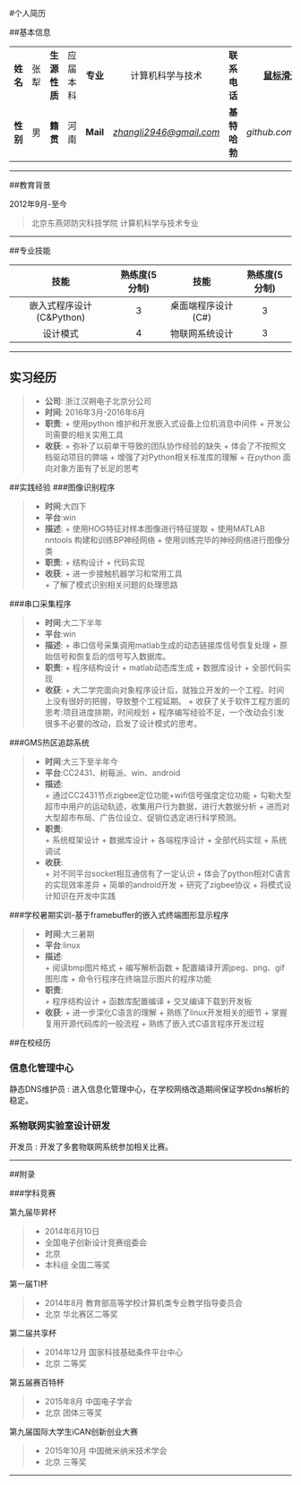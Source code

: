 



#个人简历


##基本信息

|  |  |  | |  |  |  | |
|:--:|:--:|:--:|:--:|:--:|:--:|:--:|:--:|
| **姓名** | 张犁 |**生源性质**|应届本科 |**专业**|计算机科学与技术| **联系电话** | **[鼠标滑过获取]("" "18333648737")** |
| **性别** | 男|**籍贯** | 河南 | **Mail** | *zhangli2946@gmail.com* | **基特哈勃** | *github.com/DrZhang* |

-----

##教育背景

2012年9月-至今
> 北京东燕郊防灾科技学院 计算机科学与技术专业   

--------

##专业技能

| 技能 | 熟练度(5分制) | 技能 | 熟练度(5分制) |
| :---: | :---: | :---: | :---: |
|嵌入式程序设计(C&Python)|3|桌面端程序设计(C#)|3|
|设计模式|4|物联网系统设计|3|

--------

## 实习经历

> - **公司**: 浙江汉朔电子北京分公司
> - **时间**: 2016年3月-2016年6月
> - **职责**: 
	+ 使用python 维护和开发嵌入式设备上位机消息中间件
	+ 开发公司需要的相关实用工具
> - **收获**: 
	+ 弥补了以前单干导致的团队协作经验的缺失
	+ 体会了不按照文档驱动项目的弊端
	+ 增强了对Python相关标准库的理解
	+ 在python 面向对象方面有了长足的思考


##实践经验
###图像识别程序

> - **时间**:大四下
> - **平台**:win
> - **描述**:
	+ 使用HOG特征对样本图像进行特征提取
	+ 使用MATLAB nntools 构建和训练BP神经网络
	+ 使用训练完毕的神经网络进行图像分类
> - **职责**:
	+ 结构设计
	+ 代码实现
> - **收获**:
	+ 进一步接触机器学习和常用工具        
	+ 了解了模式识别相关问题的处理思路


###串口采集程序

> - **时间**:大二下半年
> - **平台**:win
> - **描述**:
	+ 串口信号采集调用matlab生成的动态链接库信号恢复处理
	+ 原始信号和恢复后的信号写入数据库。
> - **职责**:
	+ 程序结构设计
	+ matlab动态库生成
	+ 数据库设计
	+ 全部代码实现
> - **收获**:
	+ 大二学完面向对象程序设计后，就独立开发的一个工程。时间上没有很好的把握，导致整个工程延期。
	+ 收获了关于软件工程方面的思考:项目进度排期，时间规划
	+ 程序编写经验不足，一个改动会引发很多不必要的改动，启发了设计模式的思考。

###GMS热区追踪系统

> -  **时间**:大三下至半年今
> - **平台**:CC2431、树莓派、win、android
> - **描述**:        
	+ 通过CC2431节点zigbee定位功能+wifi信号强度定位功能
	+ 勾勒大型超市中用户的运动轨迹，收集用户行为数据，进行大数据分析
	+ 进而对大型超市布局、广告位设立、促销位选定进行科学预测。
> - **职责**:        
	+ 系统框架设计
	+ 数据库设计
	+ 各端程序设计
	+ 全部代码实现
	+ 系统调试        
> - **收获**:        
	+ 对不同平台socket相互通信有了一定认识
	+ 体会了python相对C语言的实现效率差异
	+ 简单的android开发
	+ 研究了zigbee协议
	+ 将模式设计知识在开发中实践

###学校暑期实训-基于framebuffer的嵌入式终端图形显示程序

> - **时间**:大三暑期
> - **平台**:linux
> - **描述**:        
	+ 阅读bmp图片格式
	+ 编写解析函数
	+ 配置编译开源jpeg、png、gif图形库
	+ 命令行程序在终端显示图片的程序功能        
> - **职责**:        
	+ 程序结构设计
	+ 函数库配置编译
	+ 交叉编译下载到开发板        
> - **收获**:
	+ 进一步深化C语言的理解
	+ 熟练了linux开发相关的细节
	+ 掌握复用开源代码库的一般流程
	+ 熟练了嵌入式C语言程序开发过程


##在校经历

### 信息化管理中心
静态DNS维护员
: 进入信息化管理中心，在学校网络改造期间保证学校dns解析的稳定。

### 系物联网实验室设计研发
开发员
: 开发了多套物联网系统参加相关比赛。

--------

##附录

###学科竞赛

第九届毕昇杯
> - 2014年6月10日
> - 全国电子创新设计竞赛组委会 
> - 北京
> - 本科组 全国二等奖

第一届TI杯
> - 2014年8月 教育部高等学校计算机类专业教学指导委员会 
> - 北京 华北赛区二等奖

第二届共享杯
> - 2014年12月 国家科技基础条件平台中心 
> - 北京 二等奖

第五届赛百特杯
> - 2015年8月 中国电子学会
> - 北京 团体三等奖

第九届国际大学生iCAN创新创业大赛
> - 2015年10月 中国微米纳米技术学会 
> - 北京 三等奖

-------
